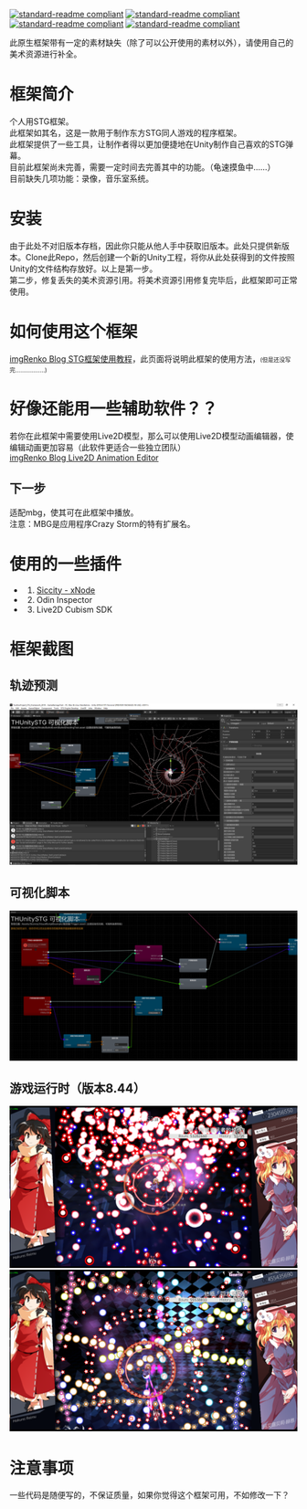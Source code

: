 [![standard-readme compliant](https://img.shields.io/badge/build-passing-brightgreen.svg?style=flat-square)](https://github.com/RichardLitt/standard-readme) [![standard-readme compliant](https://img.shields.io/badge/license-MIT-informational.svg?style=flat-square)](https://github.com/RichardLitt/standard-readme) [![standard-readme compliant](https://img.shields.io/badge/FrameworkVer-9.89-yellow.svg?style=flat-square)](https://github.com/RichardLitt/standard-readme) [![standard-readme compliant](https://img.shields.io/badge/UnityRequire-2019.4fLTS-yellow.svg?style=flat-square)](https://github.com/RichardLitt/standard-readme)


此原生框架带有一定的素材缺失（除了可以公开使用的素材以外），请使用自己的美术资源进行补全。

# 框架简介
个人用STG框架。  
此框架如其名，这是一款用于制作东方STG同人游戏的程序框架。  
此框架提供了一些工具，让制作者得以更加便捷地在Unity制作自己喜欢的STG弹幕。  
目前此框架尚未完善，需要一定时间去完善其中的功能。（龟速摸鱼中……）  
目前缺失几项功能：录像，音乐室系统。  

# 安装
由于此处不对旧版本存档，因此你只能从他人手中获取旧版本。此处只提供新版本。Clone此Repo，然后创建一个新的Unity工程，将你从此处获得到的文件按照Unity的文件结构存放好。以上是第一步。  
第二步，修复丢失的美术资源引用。将美术资源引用修复完毕后，此框架即可正常使用。  

# 如何使用这个框架
[imgRenko Blog STG框架使用教程](https://imgrenko.gitee.io/2021/03/12/TouHouSTGFrameWorkTutorials/)，此页面将说明此框架的使用方法，<font size = 1>(但是还没写完………………)</font>

# 好像还能用一些辅助软件？？
若你在此框架中需要使用Live2D模型，那么可以使用Live2D模型动画编辑器，使编辑动画更加容易（此软件更适合一些独立团队）  
[imgRenko Blog Live2D Animation Editor](https://imgrenko.gitee.io/2020/09/16/Live2DAnimationEditor/)  
## 下一步
适配mbg，使其可在此框架中播放。  
注意：MBG是应用程序Crazy Storm的特有扩展名。  

# 使用的一些插件
* 1. [Siccity - xNode](https://github.com/Siccity/xNode)  
* 2. Odin Inspector  
* 3. Live2D Cubism SDK  

# 框架截图
## 轨迹预测  
![image](https://github.com/imgRenko/Screen-Art-TH-STG-Framework-for-Unity/blob/main/ReadMeImage/Track.png)
## 可视化脚本  
![image](https://github.com/imgRenko/Screen-Art-TH-STG-Framework-for-Unity/blob/main/ReadMeImage/xNode.png)
## 游戏运行时（版本8.44）  
![image](https://github.com/imgRenko/Screen-Art-TH-STG-Framework-for-Unity/blob/main/ReadMeImage/1.png)
![image](https://github.com/imgRenko/Screen-Art-TH-STG-Framework-for-Unity/blob/main/ReadMeImage/2.png)

# 注意事项
一些代码是随便写的，不保证质量，如果你觉得这个框架可用，不如修改一下？
